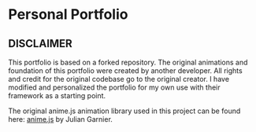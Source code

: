 # Personal Portfolio

## DISCLAIMER
This portfolio is based on a forked repository. The original animations and foundation of this portfolio were created by another developer. All rights and credit for the original codebase go to the original creator. I have modified and personalized the portfolio for my own use with their framework as a starting point.

The original anime.js animation library used in this project can be found here: [anime.js](https://github.com/juliangarnier/anime) by Julian Garnier.
